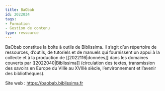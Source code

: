```yaml
---
title: BaObab
id: 2022034
tags:
- Formation
- Gestion de contenu
type: ressource
---
```


BaObab constitue la boîte à outils de Biblissima. Il s’agit d’un répertoire de ressources, d’outils, de tutoriels et de manuels qui fournissent un appui à la collecte et à la production de [[2022116|données]] dans les domaines couverts par [[2022040|Biblissima]] (circulation des textes, transmission des savoirs en Europe du VIIIè au XVIIIè siècle, l’environnement et l’avenir des bibliothèques).

Site web : <https://baobab.biblissima.fr>

